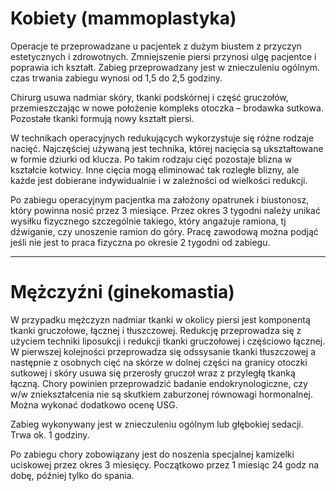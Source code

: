 # Kobiety (mammoplastyka)

Operacje te przeprowadzane u pacjentek z dużym biustem z przyczyn estetycznych i zdrowotnych. Zmniejszenie piersi przynosi ulgę pacjentce i poprawia ich kształt. Zabieg przeprowadzany jest w znieczuleniu ogólnym. czas trwania zabiegu wynosi od 1,5 do 2,5 godziny.

Chirurg usuwa nadmiar skóry, tkanki podskórnej i część gruczołów, przemieszczając w nowe położenie kompleks otoczka – brodawka sutkowa. Pozostałe tkanki formują nowy kształt piersi.

W technikach operacyjnych redukujących wykorzystuje się różne rodzaje nacięć. Najczęściej używaną jest technika, której nacięcia są ukształtowane w formie dziurki od klucza. Po takim rodzaju cięć pozostaje blizna w kształcie kotwicy. Inne cięcia mogą eliminować tak rozległe blizny, ale każde jest dobierane indywidualnie i w zależności od wielkości redukcji.

Po zabiegu operacyjnym pacjentka ma założony opatrunek i biustonosz, który powinna nosić przez 3 miesiące. Przez okres 3 tygodni należy unikać wysiłku fizycznego szczególnie takiego, który angażuje ramiona, tj dźwiganie, czy unoszenie ramion do góry. Pracę zawodową można podjąć jeśli nie jest to praca fizyczna po okresie 2 tygodni od zabiegu.

<hr>

# Mężczyźni (ginekomastia)

W przypadku mężczyzn nadmiar tkanki w okolicy piersi jest komponentą tkanki gruczołowe, łącznej i tłuszczowej. Redukcję przeprowadza się z użyciem techniki liposukcji i redukcji tkanki gruczołowej i częściowo łącznej. W pierwszej kolejności przeprowadza się odssysanie tkanki tłuszczowej a następnie z osobnych cięć na skórze w dolnej części na granicy otoczki sutkowej i skóry usuwa się przerosły gruczoł wraz z przyległą tkanką łączną. Chory powinien przeprowadzić badanie endokrynologiczne, czy w/w zniekształcenia nie są skutkiem zaburzonej równowagi hormonalnej. Można wykonać dodatkowo ocenę USG.

Zabieg wykonywany jest w znieczuleniu ogólnym lub głębokiej sedacji. Trwa ok. 1 godziny.

Po zabiegu chory zobowiązany jest do noszenia specjalnej kamizelki uciskowej przez okres 3 miesięcy. Początkowo przez 1 miesiąc 24 godz na dobę, później tylko do spania.
